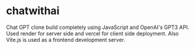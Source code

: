 # chatwithai
Chat GPT clone build completely using JavaScript and OpenAI's GPT3 API. Used render for server side and vercel for client side deployment. Also Vite.js is used as a frontend development server.
